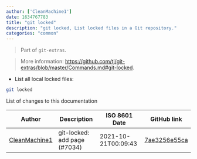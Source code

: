 ```yaml
---
author: ['CleanMachine1']
date: 1634767783
title: "git locked"
description: "git locked, List locked files in a Git repository."
categories: "common"
---
```

> Part of `git-extras`.

> More information: <https://github.com/tj/git-extras/blob/master/Commands.md#git-locked>.

- List all local locked files:

```bash
git locked
```
List of changes to this documentation


Author | Description | ISO 8601 Date | GitHub link
------|-----|-----|-----
[CleanMachine1](mailto:78213164+CleanMachine1@users.noreply.github.com) | git-locked: add page (#7034) | 2021-10-21T00:09:43 | [7ae3256e55ca](https://github.com/tldr-pages/tldr/commit/7ae3256e55ca0e16093a073a6d1359be3b53e23e)

